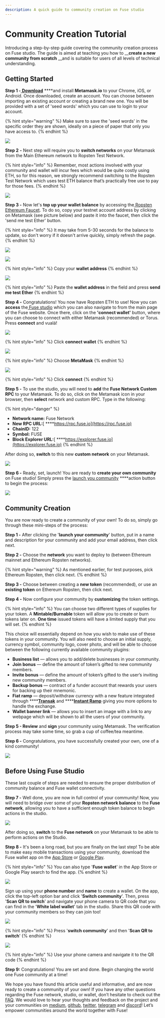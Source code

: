 ```yaml
---
description: A quick guide to community creation on Fuse studio
---
```


# Community Creation Tutorial

Introducing a step-by-step guide covering the community creation process on Fuse studio. The guide is aimed at teaching you how to __**create a new community from scratch** __and is suitable for users of all levels of technical understanding. 

## Getting Started

**Step 1 -**[ **Download**](https://metamask.io/download.html) ****and install **Metamask.io** to your Chrome, iOS, or Android. Once downloaded, create an account. You can choose between importing an existing account or creating a brand new one. You will be provided with a set of 'seed words' which you can use to login to your account. 

{% hint style="warning" %}
Make sure to save the 'seed words' in the specific order they are shown, ideally on a piece of paper that only you have access to.
{% endhint %}

![](https://lh4.googleusercontent.com/hflG6pLbJOuMi_AL2RG7e4KaTDs_XE7MOZ4y8C5fIDG5Esg0eaznwkrF3DYRsDXuWkBBZNFQf_QBHQ6ZlbPYReWInjutk-AVmxuP8iRTozOSJJDVgONwS1M8ynS4kRKcVi_U5BiW)

**Step 2** **-** Next step will require you to **switch networks** on your Metamask from the Main Ethereum network to Ropsten Test Network.

{% hint style="info" %}
 Remember, most actions involved with your community and wallet will incur fees which would be quite costly using ETH, so for this reason, we strongly recommend switching to the Ropsten Test Network which uses test ETH balance that’s practically free use to pay for those fees.
{% endhint %}

![](https://lh6.googleusercontent.com/Gqk0ytUO2zfRkjj1XnWybPW-5H_puLHAJSPpoBaiRQ7-DMo3SYJlRnbWj58FOe-sbzzcxsIeqEcsO6BU74vhxFt0_OsUk7JIyTdjDwepCO5ZNBdSLwyCGJpcqbUTKLyKt9QD8mt4)

**Step 3 -** Now let's **top up your wallet balance** by accessing the[ Ropsten Ethereum Faucet](https://faucet.ropsten.be/). To do so, copy your testnet account address by clicking on Metamask \(see picture below\) and paste it into the faucet, then click the 'send me test Ether' button. 

{% hint style="info" %}
It may take from 5-30 seconds for the balance to update, so don't worry if it doesn't arrive quickly, simply refresh the page.
{% endhint %}

![](https://lh5.googleusercontent.com/Y5GWGfkgMP9MDTlJmz38ugasGwKNaf2TKzZly1r7eRK41EwM7LsaLM0cMp-05CDQmiom8RtEZx7v60HvW3QgUkMfYU4SEq2DFA0Cbz8YN0oTGTyy8c4riteHolWPCXNaf5Z9rntn)

![](../../.gitbook/assets/ezgif.com-resize-3-%20%281%29.png)

{% hint style="info" %}
Copy your **wallet address**
{% endhint %}

![](https://lh3.googleusercontent.com/om8jcqmzSLgVqxvRxir8MjAGegP6WmjMNNWg14HCZpq8EhH3oXwgumMtvE35S44GsTrC-tpozb0ROz_tpbnrOCxrAw4dGyilbYYg6qYTcmB--mUVebb08_Mup4tt09PvSACNSz-U)

{% hint style="info" %}
Paste the **wallet address** in the field and press **send me test Ether**
{% endhint %}

**Step 4 -** Congratulations! You now have Ropsten ETH to use! Now you can **access** the[ Fuse studio](https://studio.fuse.io/) which you can also navigate to from the main page of the Fuse website. Once there, click on the **'connect wallet'** button, where you can choose to connect with either Metamask \(recommended\) or Torus. Press **connect** and vualá!

![](https://lh5.googleusercontent.com/0bo-JxSCMa3LP66hYzyAItVUDHX6Bng0pLRSCZ7t7jBzSRoiASxj8wOveupcy4km_3Q5AWQJhZY_Neb7HNhHc3PbyJgKXKvEswVZCPzQBH-yfl_bf3n9cmwaJVkfybitcg9sEIUS)

{% hint style="info" %}
Click **connect wallet**
{% endhint %}

![](../../.gitbook/assets/ezgif.com-resize-2-.png)

{% hint style="info" %}
Choose **MetaMask**
{% endhint %}

![](https://lh6.googleusercontent.com/2-fzM-3sn-1lV0bt8AOKhafIrCgXZ8tN9Q4CnkkvNpcnYi1k3eFexR0ARsY9TLFCH_6MRUUO1Pmjr5KgCMZ8d_VM090ZH88eDqa2LEuB1XfBUcCA82aWkZjLvEsZG1wsdTybPnf5)

{% hint style="info" %}
Click **connect**
{% endhint %}

**Step 5 -** To use the studio, you will need to **add** the **Fuse Network Custom RPC** to your Metamask. To do so, click on the Metamask icon in your browser, then **select** network and custom RPC. Type in the following:

{% hint style="danger" %}
* **Network name:** Fuse Network
* **New RPC URL:**[ ****https://rpc.fuse.io](https://rpc.fuse.io)
* **ChainID:** 122
* **Symbol:** FUSE
* **Block Explorer URL:**[ ****https://explorer.fuse.io](https://explorer.fuse.io)
{% endhint %}

After doing so, **switch** to this new **custom network** on your Metamask.

![](https://lh5.googleusercontent.com/KlXdb_8hyTW65TRu1ihO5cFbzAYxcBAf1Z45LosvVnJhOWKMcXdB9MyyaLAs9EoL68pSGh3dVapNFezkBywQWRXU6IRYZE0LuAOG3Pk6b2y0pQTIwOnKt-uo-cmZW8cZgAV6spDx)

**Step 6 -** Ready, set, launch! You are ready to **create your own community** on Fuse studio! Simply press the [launch you community](https://studio.fuse.io/view/issuance) ****action button to begin the process:

![](https://lh6.googleusercontent.com/e2Sgm9XCIfxrttDx_NkGiyV1-pE4SQHjxCZ_aISU2rAdusMJuPKbEqrANhQngoiABoXaUWdSz046OTyz9fnMI1AE6Zo8R2DsX31fZ73E_n3-bHSkCjmAIvApT-VUe6z7Gttu_JYe)

## Community Creation 

You are now ready to create a community of your own! To do so, simply go through these mini-steps of the process:

**Step 1 -** After clicking the '**launch your community**' button, put in a name and description for your community and add your email address, then click next.

**Step 2 -** Choose the **network** you want to deploy to \(between Ethereum mainnet and Ethereum Ropsten networks\). 

{% hint style="warning" %}
As mentioned earlier, for test purposes, pick Ethereum Ropsten, then click next.
{% endhint %}

**Step 3 -** Choose between creating a **new token** \(recommended\), or use an **existing token** on Ethereum Ropsten, then click next.

**Step 4 -** Now configure your community by **customizing** the token settings. 

{% hint style="info" %}
You can choose two different types of supplies for your token. A **Mintable/Burnable** token will allow you to create or burn tokens later on. **One time** issued tokens will have a limited supply that you will set.
{% endhint %}

This choice will essentially depend on how you wish to make use of these tokens in your community. You will also need to choose an initial supply, currency symbol, community logo, cover photo, and will be able to choose between the following currently available community plugins: 

* **Business list** — allows you to add/delete businesses in your community.
* **Join bonus** — define the amount of token’s gifted to new community members.
* **Invite bonus** — define the amount of token’s gifted to the user’s inviting new community members.
* **Backup bonus** — contract of a funder account that rewards your users for backing up their mnemonic.
* **Fiat ramp** — deposit/withdraw currency with a new feature integrated through ****[**Transak**](https://transak.com/) and ****[**Instant Ramp**](https://instant.ramp.network/) giving you more options to handle the exchange.
* **Wallet banner link** — allows you to insert an image with a link to any webpage which will be shown to all the users of your community.

**Step 5 - Review** and **sign** your community using Metamask. The verification process may take some time, so grab a cup of coffee/tea meantime.

**Step 6 -** Congratulations, you have successfully created your own, one of a kind community!

![](https://lh3.googleusercontent.com/51-mqx9Rb2EWQSw87zBRMssmCk7ClImNtB2noQNHFHqbAwSP8ujhjl5UvQcNKpwoHwSeWlnbjo-_K6z1N76q1zqBWV8QaeBYWRU5w3Dmrtp5BFoMYfq49q73__uiHRoRUl7lbb2P)

## Before Using Fuse Studio

These last couple of steps are needed to ensure the proper distribution of community balance and Fuse wallet connectivity.

**Step 7 -** Well done, you are now in full control of your community! Now, you will need to bridge over some of your **Ropsten network balance** to the **Fuse network**, allowing you to have a sufficient enough token balance to begin actions in the studio. 

![](https://lh3.googleusercontent.com/tDWRHatwG1u3h5ibTVBCWAo71vjfZwP6MfvsMJi4sPyZZCppGa6Zy-YoJ_jR7bn7OBFDsMwnym9kpRWIh4wPdvztQe1ZHSJlHPtYNV4PKDdfbNUb67EMj9K_24KKOGWDZt3lO47J)

After doing so, **switch** to the **Fuse network** on your Metamask to be able to perform actions on the Studio.

**Step 8 -** It's been a long road, but you are finally on the last step! To be able to make easy mobile transactions using your community, download the Fuse wallet app on the [App Store](https://apps.apple.com/il/app/fuse-wallet/id1491783654) or [Google Play](https://play.google.com/store/apps/details?id=io.fuse.fusecash). 

{% hint style="info" %}
You can also type '**Fuse wallet**' in the App Store or Google Play search to find the app.
{% endhint %}

![](https://lh3.googleusercontent.com/Beu7nLiHv8aQGewkuc4-tlEYTnNShSa8rjDcUuxRORNnnNBxt0YMxcXuXrzPxeFHzDwg0_UWqpgtRPASv3vv5WmjERkJjfDRrPKSB23kYcJ1P4mrCJYZIr8yP-1RQcu6YBI5t8Qr)

Sign up using your **phone number** and **name** to create a wallet. On the app, click the top-left option bar and click '**Switch community**'. Then, press '**Scan QR to switch**' and navigate your phone camera to QR code that you can find in the '**White label wallet**' tab in the studio. Share this QR code with your community members so they can join too!

![](../../.gitbook/assets/screenshot-2020-07-23-at-16.28.01.png)

{% hint style="info" %}
Press '**switch community**' and then '**Scan QR to switch**'
{% endhint %}

![](https://lh4.googleusercontent.com/dRrtQgq5Z-IhHaJT5j-9cj4W0-Y6efXwyJWtwdaycA6CA8HMHE63nr7UBhEahM1l8GH37xwWSQHfTtAcnM-_S1H9DLv6zFa7_MHR_DKRABXhlC_OL9CdVdqduuNDr-ULfvT616XD)

{% hint style="info" %}
Use your phone camera and navigate it to the QR code
{% endhint %}

**Step 9:** Congratulations! You are set and done. Begin changing the world one Fuse community at a time!

We hope you have found this article useful and informative, and are now ready to create a community of your own! If you have any other questions regarding the Fuse network, studio, or wallet, don’t hesitate to check out the [FAQ](https://docs.fuse.io/the-fuse-studio/faq). We would love to hear your thoughts and feedback on the project and your communities on [medium](https://medium.com/fusenet), [github](https://github.com/fuseio), [twitter](https://twitter.com/fuse_network), [telegram](https://t.me/fuseio) and [discord](https://discord.com/invite/jpPMeSZ)! Let’s empower communities around the world together with Fuse!

